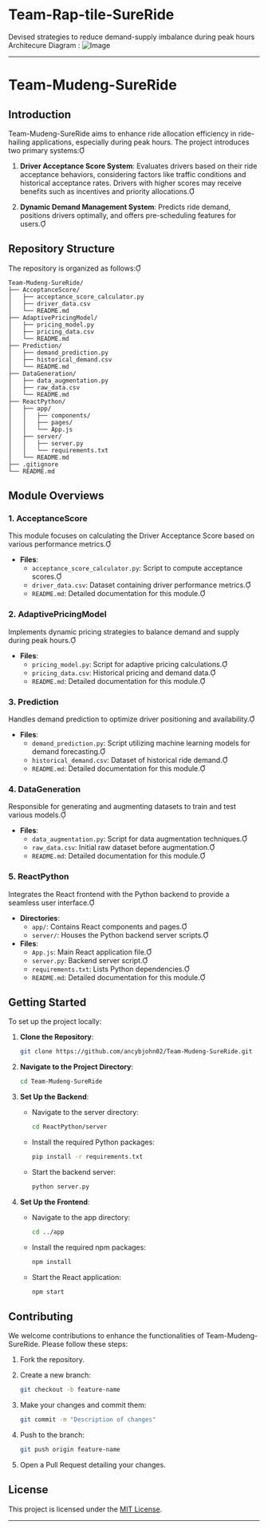 # Team-Rap-tile-SureRide
Devised strategies to reduce demand-supply imbalance during peak hours 
Architecure Diagram : 
![Image](https://github.com/user-attachments/assets/f3fd2a69-b6a7-4280-8413-02c50cdee142)

---

# Team-Mudeng-SureRide

## Introduction

Team-Mudeng-SureRide aims to enhance ride allocation efficiency in ride-hailing applications, especially during peak hours. The project introduces two primary systems:

1. **Driver Acceptance Score System**: Evaluates drivers based on their ride acceptance behaviors, considering factors like traffic conditions and historical acceptance rates. Drivers with higher scores may receive benefits such as incentives and priority allocations.

2. **Dynamic Demand Management System**: Predicts ride demand, positions drivers optimally, and offers pre-scheduling features for users.

## Repository Structure

The repository is organized as follows:

```
Team-Mudeng-SureRide/
├── AcceptanceScore/
│   ├── acceptance_score_calculator.py
│   ├── driver_data.csv
│   └── README.md
├── AdaptivePricingModel/
│   ├── pricing_model.py
│   ├── pricing_data.csv
│   └── README.md
├── Prediction/
│   ├── demand_prediction.py
│   ├── historical_demand.csv
│   └── README.md
├── DataGeneration/
│   ├── data_augmentation.py
│   ├── raw_data.csv
│   └── README.md
├── ReactPython/
│   ├── app/
│   │   ├── components/
│   │   ├── pages/
│   │   └── App.js
│   ├── server/
│   │   ├── server.py
│   │   └── requirements.txt
│   └── README.md
├── .gitignore
└── README.md
```

## Module Overviews

### 1. AcceptanceScore

This module focuses on calculating the Driver Acceptance Score based on various performance metrics.

- **Files**:
  - `acceptance_score_calculator.py`: Script to compute acceptance scores.
  - `driver_data.csv`: Dataset containing driver performance metrics.
  - `README.md`: Detailed documentation for this module.

### 2. AdaptivePricingModel

Implements dynamic pricing strategies to balance demand and supply during peak hours.

- **Files**:
  - `pricing_model.py`: Script for adaptive pricing calculations.
  - `pricing_data.csv`: Historical pricing and demand data.
  - `README.md`: Detailed documentation for this module.

### 3. Prediction

Handles demand prediction to optimize driver positioning and availability.

- **Files**:
  - `demand_prediction.py`: Script utilizing machine learning models for demand forecasting.
  - `historical_demand.csv`: Dataset of historical ride demand.
  - `README.md`: Detailed documentation for this module.

### 4. DataGeneration

Responsible for generating and augmenting datasets to train and test various models.

- **Files**:
  - `data_augmentation.py`: Script for data augmentation techniques.
  - `raw_data.csv`: Initial raw dataset before augmentation.
  - `README.md`: Detailed documentation for this module.

### 5. ReactPython

Integrates the React frontend with the Python backend to provide a seamless user interface.

- **Directories**:
  - `app/`: Contains React components and pages.
  - `server/`: Houses the Python backend server scripts.
- **Files**:
  - `App.js`: Main React application file.
  - `server.py`: Backend server script.
  - `requirements.txt`: Lists Python dependencies.
  - `README.md`: Detailed documentation for this module.

## Getting Started

To set up the project locally:

1. **Clone the Repository**:

   ```bash
   git clone https://github.com/ancybjohn02/Team-Mudeng-SureRide.git
   ```

2. **Navigate to the Project Directory**:

   ```bash
   cd Team-Mudeng-SureRide
   ```

3. **Set Up the Backend**:

   - Navigate to the server directory:

     ```bash
     cd ReactPython/server
     ```

   - Install the required Python packages:

     ```bash
     pip install -r requirements.txt
     ```

   - Start the backend server:

     ```bash
     python server.py
     ```

4. **Set Up the Frontend**:

   - Navigate to the app directory:

     ```bash
     cd ../app
     ```

   - Install the required npm packages:

     ```bash
     npm install
     ```

   - Start the React application:

     ```bash
     npm start
     ```

## Contributing

We welcome contributions to enhance the functionalities of Team-Mudeng-SureRide. Please follow these steps:

1. Fork the repository.
2. Create a new branch:

   ```bash
   git checkout -b feature-name
   ```

3. Make your changes and commit them:

   ```bash
   git commit -m "Description of changes"
   ```

4. Push to the branch:

   ```bash
   git push origin feature-name
   ```

5. Open a Pull Request detailing your changes.

## License

This project is licensed under the [MIT License](LICENSE).

---
